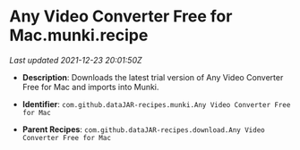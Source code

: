 # Any Video Converter Free for Mac.munki.recipe

_Last updated 2021-12-23 20:01:50Z_

- **Description**: Downloads the latest trial version of Any Video Converter Free for Mac and imports into Munki.

- **Identifier**: `com.github.dataJAR-recipes.munki.Any Video Converter Free for Mac`

- **Parent Recipes**: `com.github.dataJAR-recipes.download.Any Video Converter Free for Mac`
